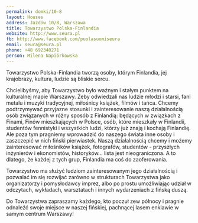 ```yaml
---
permalink: domki/10-8
layout: Houses
address: Jazdów 10/8, Warszawa
title: Towarzystwo Polska-Finlandia
website: http://www.seura.pl
fb: http://www.facebook.com/puolasuomiseura
email: seura@seura.pl
phone: +48 692340271
person: Milena Napiórkowska
---
```

Towarzystwo Polska-Finlandia tworzą osoby, którym Finlandia, jej krajobrazy, kultura, ludzie są bliskie sercu.

Chcielibyśmy, aby Towarzystwo było ważnym i stałym punktem na kulturalnej mapie Warszawy. Żeby odwiedzali nas ludzie młodzi i starsi, fani metalu i muzyki tradycyjnej, miłośnicy książek, filmów i tańca. Chcemy podtrzymywać przyjazne stosunki i zainteresowanie naszą działalnością osób związanych w różny sposób z Finlandią: będących w związkach z Finami, Finów mieszkających w Polsce, osób, które mieszkały w Finlandii, studentów fennistyki i wszystkich ludzi, którzy już znają i kochają Finlandię. Ale poza tym pragniemy wprowadzić do naszego świata inne osoby i zaszczepić w nich fiński pierwiastek. Naszą działalnością chcemy i możemy zainteresować miłośników książek, fotografów, studentów - przyszłych inżynierów i ekonomistów, historyków... lista jest nieograniczona. A to dlatego, że każdej z tych grup, Finlandia ma coś do zaoferowania.

Towarzystwo ma służyć ludziom zainteresowanym jego działalnością i pozwalać im się rozwijać zarówno w strukturach Towarzystwa jako organizatorzy i pomysłodawcy imprez, albo po prostu umożliwiając udział w odczytach, wykładach, warsztatach i innych wydarzeniach z fińską duszą.

Do Towarzystwa zapraszamy każdego, kto poczuł zew północy i pragnie odnaleźć swoje miejsce w naszej fińskiej, pachnącej lasem enklawie w samym centrum Warszawy!
